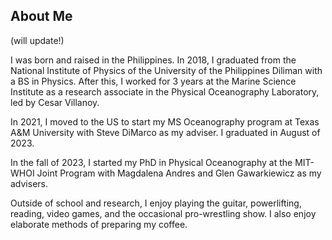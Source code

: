 ## About Me ##

(will update!)

I was born and raised in the Philippines. In 2018, I graduated from the National Institute of Physics of the University of the Philippines Diliman with a BS in Physics. After this, I worked for 3 years at the Marine Science Institute as a research associate in the Physical Oceanography Laboratory, led by Cesar Villanoy.

In 2021, I moved to the US to start my MS Oceanography program at Texas A&M University with Steve DiMarco as my adviser. I graduated in August of 2023.

In the fall of 2023, I started my PhD in Physical Oceanography at the MIT-WHOI Joint Program with Magdalena Andres and Glen Gawarkiewicz as my advisers.

Outside of school and research, I enjoy playing the guitar, powerlifting, reading, video games, and the occasional pro-wrestling show. I also enjoy elaborate methods of preparing my coffee. 


